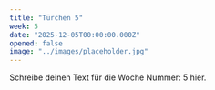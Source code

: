 ```yaml
---
title: "Türchen 5"
week: 5
date: "2025-12-05T00:00:00.000Z"
opened: false
image: "../images/placeholder.jpg"
---
```


Schreibe deinen Text für die Woche Nummer: 5 hier.

